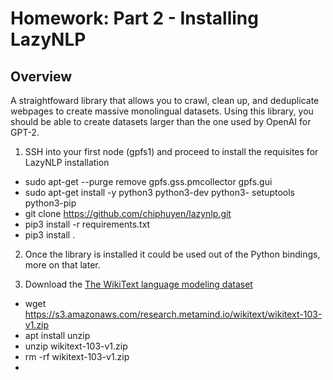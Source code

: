 # Homework: Part 2 - Installing LazyNLP

## Overview

A straightfoward library that allows you to crawl, clean up, and deduplicate webpages to create massive monolingual datasets. Using this library, you should be able to create datasets larger than the one used by OpenAI for GPT-2.


1. SSH into your first node (gpfs1) and proceed to install the requisites for LazyNLP installation
  * sudo apt-get --purge remove gpfs.gss.pmcollector gpfs.gui
  * sudo apt-get install -y python3 python3-dev python3-  setuptools python3-pip
  * git clone https://github.com/chiphuyen/lazynlp.git
  * pip3 install -r requirements.txt
  * pip3 install .
  
2. Once the library is installed it could be used out of the Python bindings, more on that later.

3. Download the [The WikiText language modeling dataset](https://www.salesforce.com/products/einstein/ai-research/the-wikitext-dependency-language-modeling-dataset/)
  * wget https://s3.amazonaws.com/research.metamind.io/wikitext/wikitext-103-v1.zip
  * apt install unzip
  * unzip wikitext-103-v1.zip
  * rm -rf wikitext-103-v1.zip
  * 
